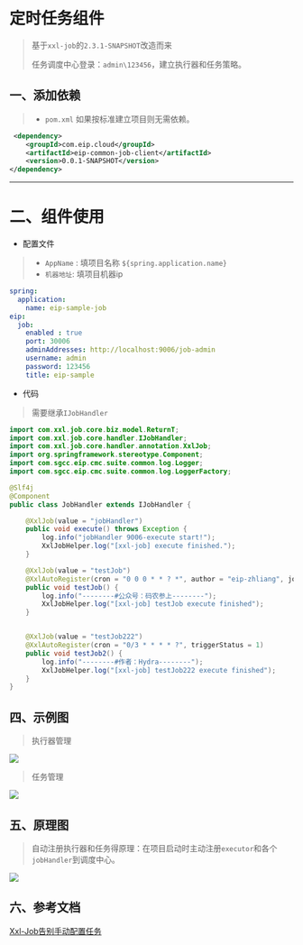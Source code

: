 # 定时任务组件
> 基于`xxl-job`的`2.3.1-SNAPSHOT`改造而来
>
> 任务调度中心登录：`admin\123456`，建立执行器和任务策略。 

## 一、添加依赖
> - `pom.xml` 如果按标准建立项目则无需依赖。
```xml
 <dependency>
    <groupId>com.eip.cloud</groupId>
    <artifactId>eip-common-job-client</artifactId>
    <version>0.0.1-SNAPSHOT</version>
</dependency>
```

---
# 二、组件使用
- 配置文件
> - `AppName` : 填项目名称 `${spring.application.name}`
> - `机器地址`: 填项目机器ip 
```yml
spring:
  application:
    name: eip-sample-job
eip:
  job:
    enabled : true
    port: 30006
    adminAddresses: http://localhost:9006/job-admin
    username: admin
    password: 123456
    title: eip-sample

```

- 代码
> 需要继承`IJobHandler` 
```java
import com.xxl.job.core.biz.model.ReturnT;
import com.xxl.job.core.handler.IJobHandler;
import com.xxl.job.core.handler.annotation.XxlJob;
import org.springframework.stereotype.Component;
import com.sgcc.eip.cmc.suite.common.log.Logger;
import com.sgcc.eip.cmc.suite.common.log.LoggerFactory;

@Slf4j
@Component
public class JobHandler extends IJobHandler {

    @XxlJob(value = "jobHandler")
    public void execute() throws Exception {
        log.info("jobHandler 9006-execute start!");
        XxlJobHelper.log("[xxl-job] execute finished.");
    }

    @XxlJob(value = "testJob")
    @XxlAutoRegister(cron = "0 0 0 * * ? *", author = "eip-zhliang", jobDesc = "测试job")
    public void testJob() {
        log.info("--------#公众号：码农参上--------");
        XxlJobHelper.log("[xxl-job] testJob execute finished");
    }


    @XxlJob(value = "testJob222")
    @XxlAutoRegister(cron = "0/3 * * * * ?", triggerStatus = 1)
    public void testJob2() {
        log.info("--------#作者：Hydra--------");
        XxlJobHelper.log("[xxl-job] testJob222 execute finished");
    }
}
```

## 四、示例图
> 执行器管理

<img src="http://tva1.sinaimg.cn/large/d1b93a20ly1h9afdut86pj21h90mb44f.jpg"/>

> 任务管理

<img src="http://tva1.sinaimg.cn/large/d1b93a20ly1h9afeozeeaj21h90mp7bm.jpg"/>

## 五、原理图
> 自动注册执行器和任务得原理：在项目启动时主动注册`executor`和各个`jobHandler`到调度中心。 

<img src="http://tva1.sinaimg.cn/large/d1b93a20ly1h9afhsvcvhj20r908477q.jpg"/>

## 六、参考文档
[Xxl-Job告别手动配置任务](https://www.1024sou.com/article/1047399.html)